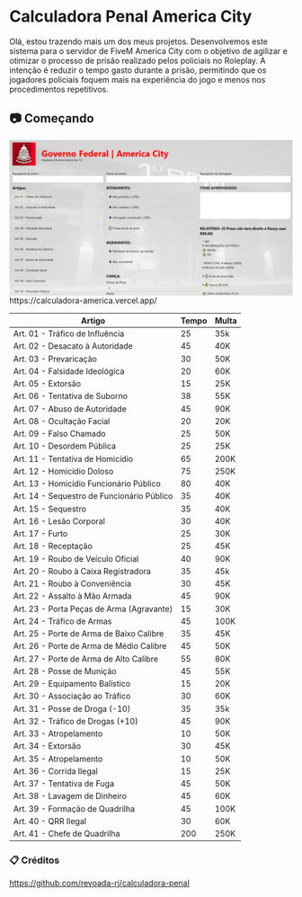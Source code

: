 # Calculadora Penal America City

Olá, estou trazendo mais um dos meus projetos. Desenvolvemos este sistema para o servidor de FiveM America City com o objetivo de agilizar e otimizar o processo de prisão realizado pelos policiais no Roleplay. A intenção é reduzir o tempo gasto durante a prisão, permitindo que os jogadores policiais foquem mais na experiência do jogo e menos nos procedimentos repetitivos.

## 📷 Começando

<img align="center" src="1.png">
https://calculadora-america.vercel.app/

|  Artigo | Tempo | Multa |
| ------------- | ------------- | ------------- |
Art. 01 - Tráfico de Influência	| 25 |	35k
Art. 02 - Desacato à Autoridade	| 45 |	40K
Art. 03 - Prevaricação	| 30 |	50K
Art. 04 - Falsidade Ideológica	| 20 |	60K
Art. 05 - Extorsão	| 15 |	25K
Art. 06 - Tentativa de Suborno	| 38 |	55K
Art. 07 - Abuso de Autoridade	| 45 |	90K
Art. 08 - Ocultação Facial	| 20 |	20K
Art. 09 - Falso Chamado	| 25 |	50K
Art. 10 - Desordem Pública	| 25 |	25K
Art. 11 - Tentativa de Homicídio	| 65 |	200K
Art. 12 - Homicídio Doloso	| 75 |	250K
Art. 13 - Homicídio Funcionário Público	| 80 |	40K
Art. 14 - Sequestro de Funcionário Público	| 35 |	40K
Art. 15 - Sequestro	| 35 |	40K
Art. 16 - Lesão Corporal	| 30 |	40K
Art. 17 - Furto	| 25 |	30K
Art. 18 - Receptação	| 25 |	45K
Art. 19 - Roubo de Veículo Oficial	| 40 |	90K
Art. 20 - Roubo à Caixa Registradora	| 35 |	45k
Art. 21 - Roubo à Conveniência	| 30 |	45K
Art. 22 - Assalto à Mão Armada	| 45 |	90K
Art. 23 - Porta Peças de Arma (Agravante)	| 15 |	30K
Art. 24 - Tráfico de Armas	| 45 |	100K
Art. 25 - Porte de Arma de Baixo Calibre	| 35 |	45K
Art. 26 - Porte de Arma de Médio Calibre	| 45 |	50K
Art. 27 - Porte de Arma de Alto Calibre	| 55 |	80K
Art. 28 - Posse de Munição	| 45 |	55K
Art. 29 - Equipamento Balístico	| 15 |	20K
Art. 30 - Associação ao Tráfico	| 30 |	60K
Art. 31 - Posse de Droga (-10)	| 35 |	35k
Art. 32 - Tráfico de Drogas (+10)	| 45 |	90K
Art. 33 - Atropelamento	| 10 |	50K
Art. 34 - Extorsão	| 30 |	45K
Art. 35 - Atropelamento	| 10 |	50K
Art. 36 - Corrida Ilegal	| 15 |	25K
Art. 37 - Tentativa de Fuga	| 45 |	50K
Art. 38 - Lavagem de Dinheiro	| 45 |	60K
Art. 39 - Formação de Quadrilha	| 45 |	100K
Art. 40 - QRR Ilegal	| 30 |	60K
Art. 41 - Chefe de Quadrilha	| 200 |	250K


### 📋 Créditos

https://github.com/revoada-rj/calculadora-penal

